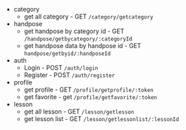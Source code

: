 - category
  - get all category - GET `/category/getcategory`
- handpose
  - get handpose by category id - GET `/handpose/getbycategory/:categoryId`
  - get handpose data by handpose id - GET `handpose/getbyid/:handposeId`
- auth
  - Login - POST `/auth/login`
  - Register - POST `/auth/register`
- profile
  - get profile - GET `/profile/getprofile/:token`
  - get favorite - get `/profile/getfavorite/:token`
- lesson
  - get all lesson - GET `/lesson/getlesson`
  - get lesson list - GET `/lesson/getlessonlist/:lessonId`